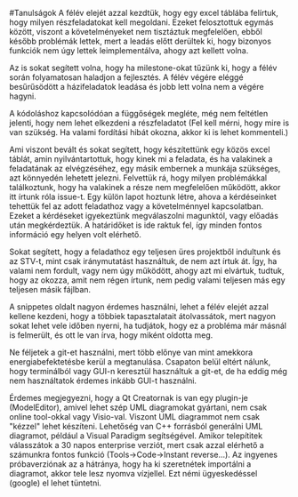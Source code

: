 #Tanulságok
A félév elejét azzal kezdtük, hogy egy excel táblába felírtuk, hogy milyen részfeladatokat kell megoldani. Ezeket felosztottuk egymás között, viszont a követelményeket nem tisztáztuk megfelelően, ebből később problémák lettek, mert a leadás előtt derültek ki, hogy bizonyos funkciók nem úgy lettek leimplementálva, ahogy azt kellett volna. 

Az is sokat segített volna, hogy ha milestone-okat tűzünk ki, hogy a félév során folyamatosan haladjon a fejlesztés. A félév végére eléggé besűrűsödött a házifeladatok leadása és jobb lett volna nem a végére hagyni. 

A kódoláshoz kapcsolódóan a függőségek megléte, még nem feltétlen jelenti, hogy nem lehet elkezdeni a részfeladatot (Fel kell mérni, hogy mire is van szükség. Ha valami fordítási hibát okozna, akkor ki is lehet kommenteli.) 

Ami viszont bevált és sokat segített, hogy készítettünk egy közös excel táblát, amin nyilvántartottuk, hogy kinek mi a feladata, és ha valakinek a feladatának az elvégzéséhez, egy másik embernek a munkája szükséges, azt könnyedén lehetett jelezni. Felvettük rá, hogy milyen problémákkal találkoztunk, hogy ha valakinek a része nem megfelelően működött, akkor itt írtunk róla issue-t. Egy külön lapot hoztunk létre, ahova a kérdéseinket tehettük fel az adott feladathoz vagy a követelménnyel kapcsolatban. Ezeket a kérdéseket igyekeztünk megválaszolni magunktól, vagy előadás után megkérdeztük. A határidőket is ide raktuk fel, így minden fontos információ egy helyen volt elérhető. 

Sokat segített, hogy a feladathoz egy teljesen üres projektből indultunk és az STV-t, mint csak iránymutatást használtuk, de nem azt írtuk át. Így, ha valami nem fordult, vagy nem úgy működött, ahogy azt mi elvártuk, tudtuk, hogy az okozza, amit nem régen írtunk, nem pedig valami teljesen más egy teljesen másik fájlban. 

A snippetes oldalt nagyon érdemes használni, lehet a félév elejét azzal kellene kezdeni, hogy a többiek tapasztalatait átolvassátok, mert nagyon sokat lehet vele időben nyerni, ha tudjátok, hogy ez a probléma már másnál is felmerült, és ott le van írva, hogy miként oldotta meg. 

Ne féljetek a git-et használni, mert több előnye van mint amekkora energiabefektetésbe kerül a megtanulása. Csapaton belül eltért nálunk, hogy terminálból vagy GUI-n keresztül használtuk a git-et, de ha eddig még nem használtatok érdemes inkább GUI-t használni.   

Érdemes megjegyezni, hogy a Qt Creatornak is van egy plugin-je (ModelEditor), amivel lehet szép UML diagramokat gyártani, nem csak online tool-okkal vagy Visio-val. Viszont UML diagrammot nem csak "kézzel" lehet készíteni. Lehetőség van C++ forrásból generálni UML diagramot, például a Visual Paradigm segítségével. Amikor telepítitek válasszátok a 30 napos enterprise verziót, mert csak azzal elérhető a számunkra fontos funkció (Tools->Code->Instant reverse...). Az ingyenes próbaverziónak az a hátránya, hogy ha ki szeretnétek importálni a diagramot, akkor tele lesz nyomva vízjellel. Ezt némi ügyeskedéssel (google) el lehet tüntetni. 